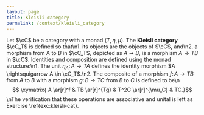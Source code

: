 ```yaml
---
layout: page
title: Kleisli category
permalink: /context/kleisli_category
---
```

Let $\cC$ be a category with a monad $(T,\eta,\mu)$. The **Kleisli category**  $\cC_T$ is defined so that\n1. its objects are the objects of $\cC$, and\n2. a morphism from $A$ to $B$ in $\cC_T$, depicted as $A \rightsquigarrow B$,  is a morphism $A \to TB$ in $\cC$. Identities and composition are defined using the monad structure:\n1. The unit $\eta_A \colon A \to TA$ defines the identity morphism $A \rightsquigarrow A  \in \cC_T$.\n2. The composite of a morphism $f \colon A \to TB$ from $A$ to $B$ with a morphism $g \colon B \to TC$ from $B$ to $C$ is defined to be\n$$ \xymatrix{ A \ar[r]^f & TB \ar[r]^{Tg} & T^2C \ar[r]^{\mu_C} & TC.}$$\nThe verification that these operations are associative and unital is left as Exercise \ref{exc:kleisli-cat}.
